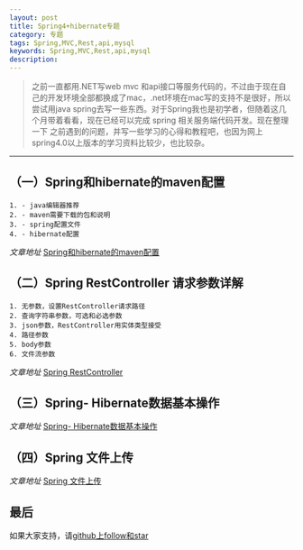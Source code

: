 ```yaml
---
layout: post
title: Spring4+hibernate专题
category: 专题
tags: Spring,MVC,Rest,api,mysql
keywords: Spring,MVC,Rest,api,mysql
description: 
---
```


>   之前一直都用.NET写web mvc 和api接口等服务代码的，不过由于现在自己的开发环境全部都换成了mac，.net环境在mac写的支持不是很好，所以
>   尝试用java spring去写一些东西。对于Spring我也是初学者，但随着这几个月带着看看，现在已经可以完成  spring 相关服务端代码开发。现在整理一下
>   之前遇到的问题，并写一些学习的心得和教程吧，也因为网上spring4.0以上版本的学习资料比较少，也比较杂。
 ---

##  （一）Spring和hibernate的maven配置

    1. - java编辑器推荐
    2. - maven需要下载的包和说明
    3. - spring配置文件
    4. - hibernate配置

 _文章地址_ [Spring和hibernate的maven配置](/2015/05/28/spring-1.html)

##  （二）Spring RestController 请求参数详解

    1. 无参数，设置RestController请求路径
    2. 查询字符串参数，可选和必选参数
    3. json参数，RestController用实体类型接受
    4. 路径参数
    5. body参数
    6. 文件流参数

 _文章地址_  [Spring RestController](/2015/05/28/spring-2.html)

##  （三）Spring- Hibernate数据基本操作

 _文章地址_  [Spring- Hibernate数据基本操作](/2015/05/28/spring-3.html)

##  （四）Spring 文件上传


_文章地址_  [Spring 文件上传](/2015/05/28/spring-4.html)

##   最后

如果大家支持，请[github上follow和star](https://github.com/coolnameismy)
